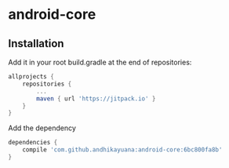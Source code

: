 # android-core

## Installation

Add it in your root build.gradle at the end of repositories:
```groovy
allprojects {
	repositories {
		...
		maven { url 'https://jitpack.io' }
	}
}
```

Add the dependency
```groovy
dependencies {
	compile 'com.github.andhikayuana:android-core:6bc800fa8b'
}
```

